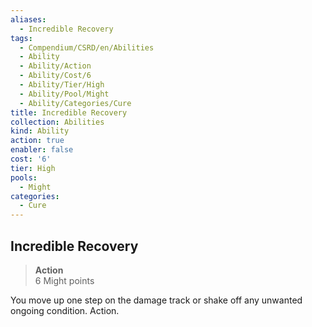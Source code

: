 ```yaml
---
aliases:
  - Incredible Recovery
tags:
  - Compendium/CSRD/en/Abilities
  - Ability
  - Ability/Action
  - Ability/Cost/6
  - Ability/Tier/High
  - Ability/Pool/Might
  - Ability/Categories/Cure
title: Incredible Recovery
collection: Abilities
kind: Ability
action: true
enabler: false
cost: '6'
tier: High
pools:
  - Might
categories:
  - Cure
---
```

## Incredible Recovery  
>**Action**  
>6 Might points
  
You move up one step on the damage track or shake off any unwanted ongoing condition. Action.